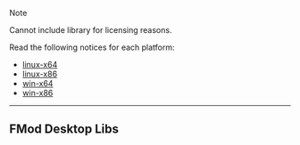 > [!NOTE]
> Cannot include library for licensing reasons.  

Read the following notices for each platform:
* [linux-x64](runtimes/linux-x64/README.md)
* [linux-x86](runtimes/linux-x86/README.md)
* [win-x64](runtimes/win-x64/README.md)
* [win-x86](runtimes/win-x86/README.md)

----

## FMod Desktop Libs
